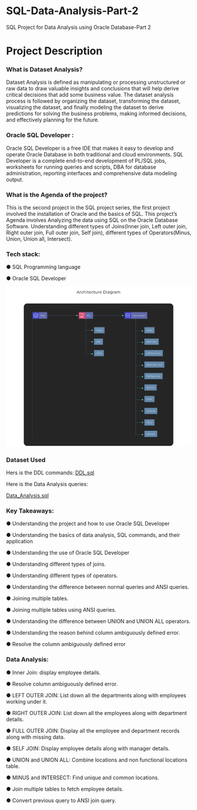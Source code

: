 # SQL-Data-Analysis-Part-2
SQL Project for Data Analysis using Oracle Database-Part 2

# Project Description

### What is Dataset Analysis? 
Dataset Analysis is defined as manipulating or processing unstructured or raw data to draw valuable insights and conclusions that will help derive critical decisions that add some business value. The dataset analysis process is followed by organizing the dataset, transforming the dataset, visualizing the dataset, and finally modeling the dataset to derive predictions for solving the business problems, making informed decisions, and effectively planning for the future.

### Oracle SQL Developer :
Oracle SQL Developer is a free IDE that makes it easy to develop and operate Oracle Database in both traditional and cloud environments. SQL Developer is a complete end-to-end development of PL/SQL jobs, worksheets for running queries and scripts,  DBA  for database administration, reporting interfaces and comprehensive data modeling output.

### What is the Agenda of the project? 
This is the second project in the SQL project series, the first project involved the installation of Oracle and the basics of SQL. This project’s Agenda involves Analyzing the data using SQL on the Oracle Database Software. Understanding different types of Joins(Inner join, Left outer join, Right outer join, Full outer join, Self join), different types of Operators(Minus, Union, Union all, Intersect). 

### Tech stack:  
● SQL Programming language

● Oracle SQL Developer

![Screenshot of a comment on a GitHub issue showing an image, added in the Markdown, of an Octocat smiling and raising a tentacle.](Architecture.png)


### Dataset Used

Hers is the DDL commands: [DDL.sql](https://github.com/Raghuraj-DataEngineer/SQL-Data-Analysis-Part-2/blob/main/DDL.sql)

Here is the Data Analysis queries:

[Data_Analysis.sql](https://github.com/Raghuraj-DataEngineer/SQL-Data-Analysis-Part-2/blob/main/Data_Analysis.sql)


### Key Takeaways:

● Understanding the project and how to use Oracle SQL Developer

● Understanding the basics of data analysis, SQL commands, and their application

● Understanding the use of Oracle SQL Developer

● Understanding different types of joins.

● Understanding different types of operators.

● Understanding the difference between normal queries and ANSI queries.

● Joining multiple tables.

● Joining multiple tables using ANSI queries.

● Understanding the difference between UNION and UNION ALL operators.

● Understanding the reason behind column ambiguously defined error.

● Resolve the column ambiguously defined error


### Data Analysis:

● Inner Join: display employee details.

● Resolve column ambiguously defined error.

● LEFT OUTER JOIN: List down all the departments along with employees working under it.

● RIGHT OUTER JOIN: List down all the employees along with department details.

● FULL OUTER JOIN: Display all the employee and department records along with missing data.

● SELF JOIN: Display employee details along with manager details.

● UNION and UNION ALL: Combine locations and non functional locations table.

● MINUS and INTERSECT: Find unique and common locations.

● Join multiple tables to fetch employee details.

● Convert previous query to ANSI join query.
